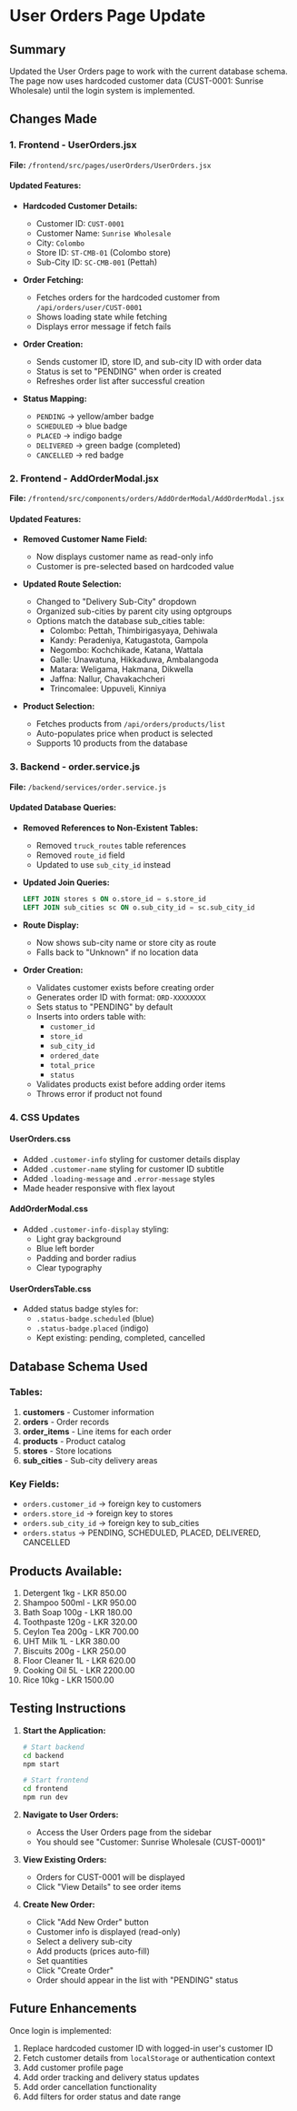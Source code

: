 # User Orders Page Update

## Summary
Updated the User Orders page to work with the current database schema. The page now uses hardcoded customer data (CUST-0001: Sunrise Wholesale) until the login system is implemented.

## Changes Made

### 1. Frontend - UserOrders.jsx
**File:** `/frontend/src/pages/userOrders/UserOrders.jsx`

#### Updated Features:
- **Hardcoded Customer Details:**
  - Customer ID: `CUST-0001`
  - Customer Name: `Sunrise Wholesale`
  - City: `Colombo`
  - Store ID: `ST-CMB-01` (Colombo store)
  - Sub-City ID: `SC-CMB-001` (Pettah)

- **Order Fetching:**
  - Fetches orders for the hardcoded customer from `/api/orders/user/CUST-0001`
  - Shows loading state while fetching
  - Displays error message if fetch fails

- **Order Creation:**
  - Sends customer ID, store ID, and sub-city ID with order data
  - Status is set to "PENDING" when order is created
  - Refreshes order list after successful creation

- **Status Mapping:**
  - `PENDING` → yellow/amber badge
  - `SCHEDULED` → blue badge
  - `PLACED` → indigo badge
  - `DELIVERED` → green badge (completed)
  - `CANCELLED` → red badge

### 2. Frontend - AddOrderModal.jsx
**File:** `/frontend/src/components/orders/AddOrderModal/AddOrderModal.jsx`

#### Updated Features:
- **Removed Customer Name Field:**
  - Now displays customer name as read-only info
  - Customer is pre-selected based on hardcoded value

- **Updated Route Selection:**
  - Changed to "Delivery Sub-City" dropdown
  - Organized sub-cities by parent city using optgroups
  - Options match the database sub_cities table:
    - Colombo: Pettah, Thimbirigasyaya, Dehiwala
    - Kandy: Peradeniya, Katugastota, Gampola
    - Negombo: Kochchikade, Katana, Wattala
    - Galle: Unawatuna, Hikkaduwa, Ambalangoda
    - Matara: Weligama, Hakmana, Dikwella
    - Jaffna: Nallur, Chavakachcheri
    - Trincomalee: Uppuveli, Kinniya

- **Product Selection:**
  - Fetches products from `/api/orders/products/list`
  - Auto-populates price when product is selected
  - Supports 10 products from the database

### 3. Backend - order.service.js
**File:** `/backend/services/order.service.js`

#### Updated Database Queries:
- **Removed References to Non-Existent Tables:**
  - Removed `truck_routes` table references
  - Removed `route_id` field
  - Updated to use `sub_city_id` instead

- **Updated Join Queries:**
  ```sql
  LEFT JOIN stores s ON o.store_id = s.store_id
  LEFT JOIN sub_cities sc ON o.sub_city_id = sc.sub_city_id
  ```

- **Route Display:**
  - Now shows sub-city name or store city as route
  - Falls back to "Unknown" if no location data

- **Order Creation:**
  - Validates customer exists before creating order
  - Generates order ID with format: `ORD-XXXXXXXX`
  - Sets status to "PENDING" by default
  - Inserts into orders table with:
    - `customer_id`
    - `store_id`
    - `sub_city_id`
    - `ordered_date`
    - `total_price`
    - `status`
  - Validates products exist before adding order items
  - Throws error if product not found

### 4. CSS Updates

#### UserOrders.css
- Added `.customer-info` styling for customer details display
- Added `.customer-name` styling for customer ID subtitle
- Added `.loading-message` and `.error-message` styles
- Made header responsive with flex layout

#### AddOrderModal.css
- Added `.customer-info-display` styling:
  - Light gray background
  - Blue left border
  - Padding and border radius
  - Clear typography

#### UserOrdersTable.css
- Added status badge styles for:
  - `.status-badge.scheduled` (blue)
  - `.status-badge.placed` (indigo)
  - Kept existing: pending, completed, cancelled

## Database Schema Used

### Tables:
1. **customers** - Customer information
2. **orders** - Order records
3. **order_items** - Line items for each order
4. **products** - Product catalog
5. **stores** - Store locations
6. **sub_cities** - Sub-city delivery areas

### Key Fields:
- `orders.customer_id` → foreign key to customers
- `orders.store_id` → foreign key to stores
- `orders.sub_city_id` → foreign key to sub_cities
- `orders.status` → PENDING, SCHEDULED, PLACED, DELIVERED, CANCELLED

## Products Available:
1. Detergent 1kg - LKR 850.00
2. Shampoo 500ml - LKR 950.00
3. Bath Soap 100g - LKR 180.00
4. Toothpaste 120g - LKR 320.00
5. Ceylon Tea 200g - LKR 700.00
6. UHT Milk 1L - LKR 380.00
7. Biscuits 200g - LKR 250.00
8. Floor Cleaner 1L - LKR 620.00
9. Cooking Oil 5L - LKR 2200.00
10. Rice 10kg - LKR 1500.00

## Testing Instructions

1. **Start the Application:**
   ```bash
   # Start backend
   cd backend
   npm start
   
   # Start frontend
   cd frontend
   npm run dev
   ```

2. **Navigate to User Orders:**
   - Access the User Orders page from the sidebar
   - You should see "Customer: Sunrise Wholesale (CUST-0001)"

3. **View Existing Orders:**
   - Orders for CUST-0001 will be displayed
   - Click "View Details" to see order items

4. **Create New Order:**
   - Click "Add New Order" button
   - Customer info is displayed (read-only)
   - Select a delivery sub-city
   - Add products (prices auto-fill)
   - Set quantities
   - Click "Create Order"
   - Order should appear in the list with "PENDING" status

## Future Enhancements

Once login is implemented:
1. Replace hardcoded customer ID with logged-in user's customer ID
2. Fetch customer details from `localStorage` or authentication context
3. Add customer profile page
4. Add order tracking and delivery status updates
5. Add order cancellation functionality
6. Add filters for order status and date range
